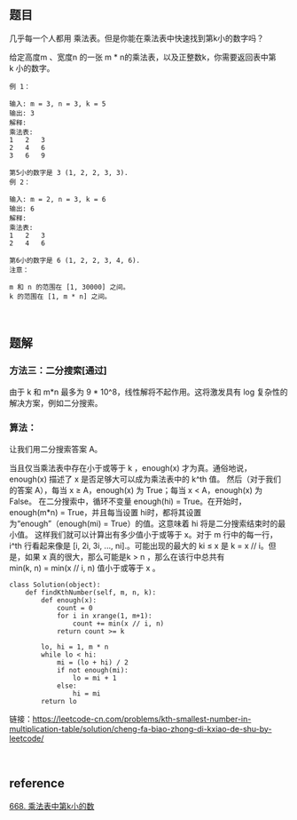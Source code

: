 ## 题目
几乎每一个人都用 乘法表。但是你能在乘法表中快速找到第k小的数字吗？

给定高度m 、宽度n 的一张 m * n的乘法表，以及正整数k，你需要返回表中第k 小的数字。
```
例 1：

输入: m = 3, n = 3, k = 5
输出: 3
解释: 
乘法表:
1	2	3
2	4	6
3	6	9

第5小的数字是 3 (1, 2, 2, 3, 3).
例 2：

输入: m = 2, n = 3, k = 6
输出: 6
解释: 
乘法表:
1	2	3
2	4	6

第6小的数字是 6 (1, 2, 2, 3, 4, 6).
注意：

m 和 n 的范围在 [1, 30000] 之间。
k 的范围在 [1, m * n] 之间。
```

&nbsp;
## 题解
### 方法三：二分搜索[通过]
由于 k 和 m*n 最多为 9 * 10^8，线性解将不起作用。这将激发具有 log 复杂性的解决方案，例如二分搜索。

### 算法：
让我们用二分搜索答案 A。

当且仅当乘法表中存在小于或等于 k ，enough(x) 才为真。通俗地说，enough(x) 描述了 x 是否足够大可以成为乘法表中的 k^th 值。
然后（对于我们的答案 A），每当 x ≥ A，enough(x) 为 True；每当 x < A，enough(x) 为 False。
在二分搜索中，循环不变量 enough(hi) = True。在开始时，enough(m*n) = True，并且每当设置 hi时，都将其设置为“enough”（enough(mi) = True）的值。这意味着 hi 将是二分搜索结束时的最小值。
这样我们就可以计算出有多少值小于或等于 x。对于 m 行中的每一行，i^th 行看起来像是 [i, 2i, 3i, ..., ni].。可能出现的最大的 ki ≤ x 是 k = x // i。但是，如果 x 真的很大，那么可能是k > n ，那么在该行中总共有 min(k, n) = min(x // i, n) 值小于或等于 x 。
```
class Solution(object):
    def findKthNumber(self, m, n, k):
        def enough(x):
            count = 0
            for i in xrange(1, m+1):
                count += min(x // i, n)
            return count >= k

        lo, hi = 1, m * n
        while lo < hi:
            mi = (lo + hi) / 2
            if not enough(mi):
                lo = mi + 1
            else:
                hi = mi
        return lo
```
链接：https://leetcode-cn.com/problems/kth-smallest-number-in-multiplication-table/solution/cheng-fa-biao-zhong-di-kxiao-de-shu-by-leetcode/

&nbsp;
## reference
[668. 乘法表中第k小的数](https://leetcode-cn.com/problems/kth-smallest-number-in-multiplication-table/)
